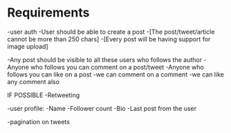 # Requirements

-user auth
-User should be able to create a post
    -[The post/tweet/article cannot be more than 250 chars]
    -[Every post will be having support for image upload]

-Any post should be visible to all these users who follows the author
-Anyone who follows you can comment on a post/tweet
-Anyone who follows you can like on a post
-we can comment on a comment 
-we can like any comment also

IF POSSIBLE -Retweeting

-user profile:
    -Name
    -Follower count
    -Bio
    -Last post from the user

-pagination on tweets


